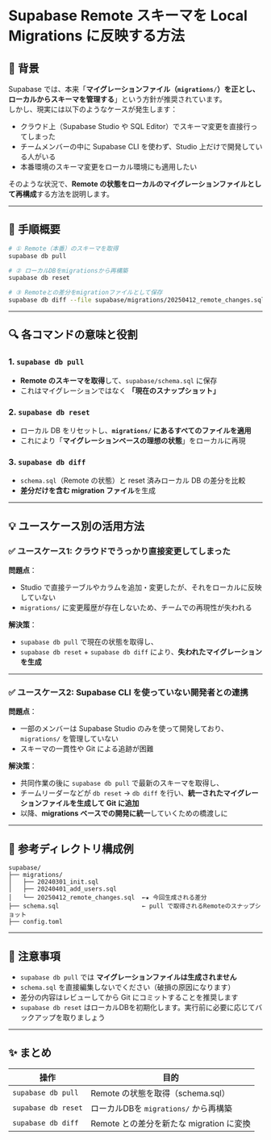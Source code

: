 # Supabase Remote スキーマを Local Migrations に反映する方法

## 📖 背景

Supabase では、本来「**マイグレーションファイル（`migrations/`）を正とし、ローカルからスキーマを管理する**」という方針が推奨されています。  
しかし、現実には以下のようなケースが発生します：

- クラウド上（Supabase Studio や SQL Editor）でスキーマ変更を直接行ってしまった
- チームメンバーの中に Supabase CLI を使わず、Studio 上だけで開発している人がいる
- 本番環境のスキーマ変更をローカル環境にも適用したい

そのような状況で、**Remote の状態をローカルのマイグレーションファイルとして再構成**する方法を説明します。

---

## 🧭 手順概要

```bash
# ① Remote（本番）のスキーマを取得
supabase db pull

# ② ローカルDBをmigrationsから再構築
supabase db reset

# ③ Remoteとの差分をmigrationファイルとして保存
supabase db diff --file supabase/migrations/20250412_remote_changes.sql
```

---

## 🔍 各コマンドの意味と役割

### 1. `supabase db pull`
- **Remote のスキーマを取得**して、`supabase/schema.sql` に保存
- これはマイグレーションではなく **「現在のスナップショット」**

### 2. `supabase db reset`
- ローカル DB をリセットし、**`migrations/` にあるすべてのファイルを適用**
- これにより「**マイグレーションベースの理想の状態**」をローカルに再現

### 3. `supabase db diff`
- `schema.sql`（Remote の状態）と reset 済みローカル DB の差分を比較
- **差分だけを含む migration ファイル**を生成

---

## 💡 ユースケース別の活用方法

### ✅ ユースケース1: クラウドでうっかり直接変更してしまった

**問題点**：
- Studio で直接テーブルやカラムを追加・変更したが、それをローカルに反映していない  
- `migrations/` に変更履歴が存在しないため、チームでの再現性が失われる

**解決策**：
- `supabase db pull` で現在の状態を取得し、
- `supabase db reset` + `supabase db diff` により、**失われたマイグレーションを生成**

---

### ✅ ユースケース2: Supabase CLI を使っていない開発者との連携

**問題点**：
- 一部のメンバーは Supabase Studio のみを使って開発しており、`migrations/` を管理していない
- スキーマの一貫性や Git による追跡が困難

**解決策**：
- 共同作業の後に `supabase db pull` で最新のスキーマを取得し、
- チームリーダーなどが `db reset` → `db diff` を行い、**統一されたマイグレーションファイルを生成して Git に追加**
- 以降、**migrations ベースでの開発に統一**していくための橋渡しに

---

## 📁 参考ディレクトリ構成例

```
supabase/
├── migrations/
│   ├── 20240301_init.sql
│   ├── 20240401_add_users.sql
│   └── 20250412_remote_changes.sql  ←★ 今回生成される差分
├── schema.sql                       ← pull で取得されるRemoteのスナップショット
├── config.toml
```

---

## 🛑 注意事項

- `supabase db pull` では **マイグレーションファイルは生成されません**
- `schema.sql` を直接編集しないでください（破損の原因になります）
- 差分の内容はレビューしてから Git にコミットすることを推奨します
- `supabase db reset` はローカルDBを初期化します。実行前に必要に応じてバックアップを取りましょう

---

## ✨ まとめ

| 操作                        | 目的                                 |
|-----------------------------|--------------------------------------|
| `supabase db pull`         | Remote の状態を取得（schema.sql）     |
| `supabase db reset`        | ローカルDBを `migrations/` から再構築 |
| `supabase db diff`         | Remote との差分を新たな migration に変換 |
